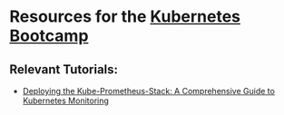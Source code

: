 # Resources for the [Kubernetes Bootcamp](https://kubernetestraining.io/)


## Relevant Tutorials:

- [Deploying the Kube-Prometheus-Stack: A Comprehensive Guide to Kubernetes Monitoring](https://kubernetestraining.io/blog/deploying-the-kube-prometheus-stack-a-comprehensive-guide-to-kubernetes-monitoring)

